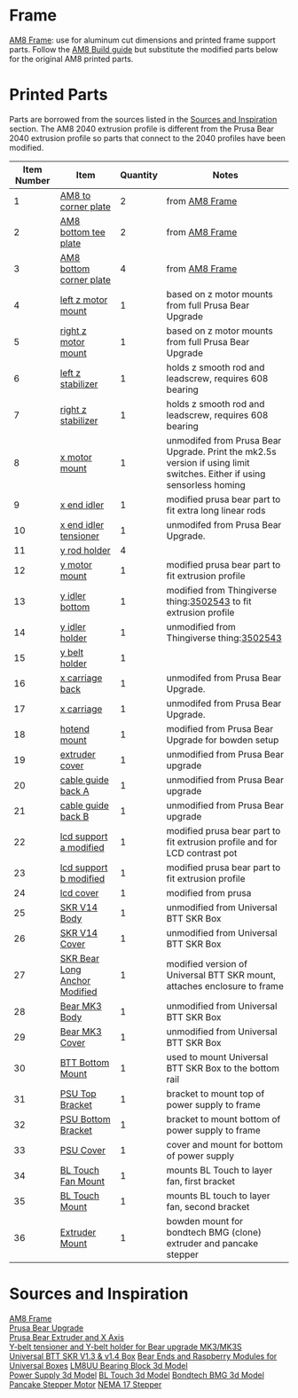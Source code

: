# Frame
[AM8 Frame](https://www.thingiverse.com/thing:2263216): use for aluminum cut dimensions and printed frame support parts.
Follow the [AM8 Build guide](https://www.thingiverse.com/download:3592429) but substitute the modified parts below for the original AM8 printed parts.

# Printed Parts
Parts are borrowed from the sources listed in the [Sources and Inspiration](#sources-and-inspiration) section.
The AM8 2040 extrusion profile is different from the Prusa Bear 2040 extrusion profile so parts that connect to the 2040 profiles have been modified.

Item Number | Item | Quantity | Notes
------------|------|----------|------
1  | [AM8 to corner plate](CAD/stl/2_Top_Corner_Plate.stl) | 2 | from [AM8 Frame](https://www.thingiverse.com/thing:2263216)
2  | [AM8 bottom tee plate](CAD/stl/2_Bottom_Tee_Plate.stl) | 2 | from [AM8 Frame](https://www.thingiverse.com/thing:2263216)
3  | [AM8 bottom corner plate](CAD/stl/4_Bottom_Corner_Plate.stl) | 4 | from [AM8 Frame](https://www.thingiverse.com/thing:2263216)
4  | [left z motor mount](CAD/stl/z_motor_mount_left.stl) | 1 | based on z motor mounts from full Prusa Bear Upgrade
5  | [right z motor mount](CAD/stl/z_motor_mount_right.stl) | 1 | based on z motor mounts from full Prusa Bear Upgrade
6  | [left z stabilizer](CAD/stl/z_stabilizer_left.stl) | 1 | holds z smooth rod and leadscrew, requires 608 bearing
7  | [right z stabilizer](CAD/stl/z_stabilizer_right.stl) | 1 | holds z smooth rod and leadscrew, requires 608 bearing
8  | [x motor mount](CAD/stl/x_end_motor.stl) | 1 | unmodifed from Prusa Bear Upgrade. Print the mk2.5s version if using limit switches. Either if using sensorless homing
9  | [x end idler](CAD/stl/x_end_idler_modified.stl) | 1 | modified prusa bear part to fit extra long linear rods
10 | [x end idler tensioner](CAD/stl/x_end_idler_tensioner.stl) | 1 | unmodifed from Prusa Bear Upgrade.
11 | [y rod holder](CAD/stl/y_rod_holder.stl) | 4 | 
12 | [y motor mount](CAD/stl/y_motor_mount_modified.stl) | 1 | modified prusa bear part to fit extrusion profile
13 | [y idler bottom](CAD/stl/y_idler_bottom_modified.stl) | 1 | modified from Thingiverse thing:[3502543](https://www.thingiverse.com/thing:3502543) to fit extrusion profile
14 | [y idler holder](CAD/stl/y_idler_holder_Bear_RHD.stp) | 1 | unmodified from Thingiverse thing:[3502543](https://www.thingiverse.com/thing:3502543)
15 | [y belt holder](CAD/stl/y_belt_holder.stl) | 1 |
16 | [x carriage back](CAD/stl/x_carriage_back.stl) | 1 | unmodifed from Prusa Bear Upgrade.
17 | [x carriage](CAD/stl/x_carriage.stl) | 1 | unmodifed from Prusa Bear Upgrade.
18 | [hotend mount](CAD/stl/hotend_mount_modified.stl) | 1 | modified from Prusa Bear Upgrade for bowden setup
19 | [extruder cover](CAD/stl/extruder_cover.stl) | 1 | unmodified from Prusa Bear upgrade
20 | [cable guide back A](CAD/stl/cable_guide_back_a.stl) | 1 | unmodified from Prusa Bear upgrade
21 | [cable guide back B](CAD/stl/cable_guide_back_b.stl) | 1 | unmodified from Prusa Bear upgrade
22 | [lcd support a modified](CAD/stl/lcd_support_a_modified.stl) | 1 | modified prusa bear part to fit extrusion profile and for LCD contrast pot
23 | [lcd support b modified](CAD/stl/lcd_support_b_modified.stl) | 1 | modified prusa bear part to fit extrusion profile
24 | [lcd cover](CAD/stl/lcd_cover.stl) | 1 | modified from prusa
25 | [SKR V14 Body](CAD/stl/SKR_V14_Body.stl) | 1 | unmodified from Universal BTT SKR Box
26 | [SKR V14 Cover](CAD/stl/SKR_V14_Cover.stl) | 1 | unmodified from Universal BTT SKR Box
27 | [SKR Bear Long Anchor Modified](CAD/stl/Anchor_SKR_Bear_Long_modified.stl) | 1 | modified version of Universal BTT SKR mount, attaches enclosure to frame
28 | [Bear MK3 Body](CAD/stl/Bear_MK3_Body.stl) | 1 | unmodified from Universal BTT SKR Box
29 | [Bear MK3 Cover](CAD/stl/Bear_MK3_Cover.stl) | 1 | unmodified from Universal BTT SKR Box
30 | [BTT Bottom Mount](CAD/stl/BTT_mount_bottom.stl) | 1 | used to mount Universal BTT SKR Box to the bottom rail
31 | [PSU Top Bracket](CAD/stl/psu_bracket_top.stl) | 1 | bracket to mount top of power supply to frame
32 | [PSU Bottom Bracket](CAD/stl/psu_bracket_bottom.stl) | 1 | bracket to mount bottom of power supply to frame
33 | [PSU Cover](CAD/stl/psu_cover.stl) | 1 | cover and mount for bottom of power supply
34 | [BL Touch Fan Mount](CAD/stl/bl_mount_fan.stl) | 1 | mounts BL Touch to layer fan, first bracket
35 | [BL Touch Mount](CAD/stl/bl_touch_bracket.stl) | 1 | mounts BL touch to layer fan, second bracket
36 | [Extruder Mount](CAD/stl/extruder_mount.stl) | 1 | bowden mount for bondtech BMG (clone) extruder and pancake stepper

# Sources and Inspiration

[AM8 Frame](https://www.thingiverse.com/thing:2263216)  
[Prusa Bear Upgrade](https://github.com/gregsaun/prusa_i3_bear_upgrade)  
[Prusa Bear Extruder and X Axis](https://github.com/gregsaun/bear_extruder_and_x_axis)  
[Y-belt tensioner and Y-belt holder for Bear upgrade MK3/MK3S](https://www.thingiverse.com/thing:3502543)  
[Universal BTT SKR V1.3 & v1.4 Box](https://www.thingiverse.com/thing:4178177) 
[Bear Ends and Raspberry Modules for Universal Boxes](https://www.thingiverse.com/thing:4210933)
[LM8UU Bearing Block 3d Model](https://grabcad.com/library/lm8uu-bearing-block-1)  
[Power Supply 3d Model](https://grabcad.com/library/power-supply-s-240-12-1)
[BL Touch 3d Model](https://grabcad.com/library/bl-touch-for-3d-printers-1)
[Bondtech BMG 3d Model](https://www.bondtech.se/downloads/STEP/BMG_Extruder_RH_STEP.zip)
[Pancake Stepper Motor](https://grabcad.com/library/e3d-slimline-stepper-motor-0-9-stepping-angle-1)
[NEMA 17 Stepper](https://grabcad.com/library/nema-17-28-60mm-stepper-motor-1)